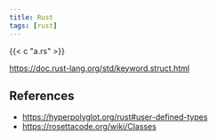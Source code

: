 ```yaml
---
title: Rust
tags: [rust]
---
```


{{< c "a.rs" >}}

<https://doc.rust-lang.org/std/keyword.struct.html>

## References

- <https://hyperpolyglot.org/rust#user-defined-types>
- <https://rosettacode.org/wiki/Classes>
